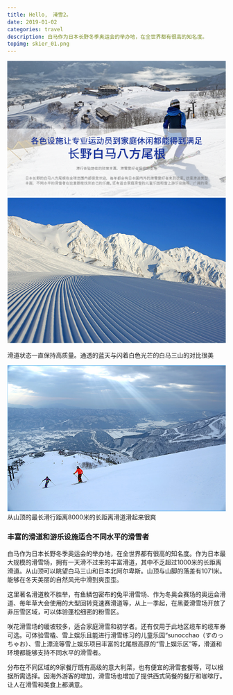 ```yaml
---
title: Hello,　滑雪2。
date: 2019-01-02
categories: travel
description: 白马作为日本长野冬季奥运会的举办地，在全世界都有很高的知名度。
topimg: skier_01.png
---
```


![An image](./../images/skier_01.png)
![An image](./../images/skier_02.png)

<p class='mb20'>滑道状态一直保持高质量。通透的蓝天与闪着白色光芒的白马三山的对比很美</p>

![An image](./../images/skier_03.png)
从山顶的最长滑行距离8000米的长距离滑道滑起来很爽

### 丰富的滑道和游乐设施适合不同水平的滑雪者

白马作为日本长野冬季奥运会的举办地，在全世界都有很高的知名度。作为日本最大规模的滑雪场，拥有一天滑不过来的丰富滑道，其中不乏超过1000米的长距离滑道。从山顶可以眺望白马三山和日本北阿尔卑斯。山顶与山脚的落差有1071米。能够在冬天美丽的自然风光中滑到爽歪歪。

这里著名滑道枚不胜举，有鱼鳞包密布的兔平滑雪场、作为冬奥会赛场的奥运会滑道、毎年草大会使用的大型回转竞速赛滑道等，从上一季起，在黑菱滑雪场开放了非压雪区域，可以体验蓬松细密的粉雪区。

咲花滑雪场的缓坡较多，适合家庭滑雪和初学者。还有仅用于此地区缆车的缆车券可选。可体验雪橇、雪上娱乐且能进行滑雪练习的儿童乐园“sunocchao（すのっちゃお）、雪上漂流等雪上娱乐项目丰富的北尾根高原的“雪上娱乐区”等，滑道和环境都能够支持不同水平的滑雪者。

分布在不同区域的9家餐厅既有高级的意大利菜，也有便宜的滑雪套餐等，可以根据所需选择。因海外游客的增加，滑雪场也增加了提供西式简餐的餐厅和咖啡厅。让人在滑雪和美食上都满意。